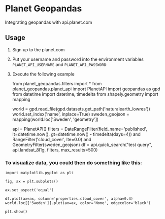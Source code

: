# Planet Geopandas
Integrating geopandas with api.planet.com

## Usage

1) Sign up to the planet.com
2) Put your username and password into the environment variables `PLANET_API_USERNAME` and `PLANET_API_PASSWORD`
3) Execute the following example


    from planet_geopandas.filters import *
    from planet_geopandas.planet_api import PlanetAPI
    import geopandas as gpd
    from datetime import datetime, timedelta
    from shapely.geometry import mapping

    world = gpd.read_file(gpd.datasets.get_path('naturalearth_lowres'))
    world.set_index('name', inplace=True)
    sweden_geojson = mapping(world.loc['Sweden', 'geometry'])
     
    api = PlanetAPI()
    filters = DateRangeFilter(field_name='published', lt=datetime.now(), gt=datetime.now() - timedelta(days=4)) and \
        RangeFilter('cloud_cover', lte=0.0) and \
        GeometryFilter(sweden_geojson)
    df = api.quick_search("test query", api.landsat_8l1g, filters, max_results=500)

### To visualize data, you could then do something like this:

    import matplotlib.pyplot as plt

    fig, ax = plt.subplots()

    ax.set_aspect('equal')

    df.plot(ax=ax, column='properties.cloud_cover', alpha=0.4)
    world.loc[['Sweden']].plot(ax=ax, color='None', edgecolor='black')

    plt.show()
